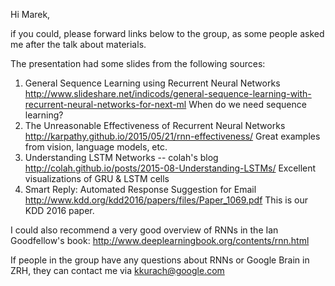 Hi Marek,
 
if you could, please forward links below to the group, as some people asked me after the talk about materials.
 
The presentation had some slides from the following sources:
1. General Sequence Learning using Recurrent Neural Networks http://www.slideshare.net/indicods/general-sequence-learning-with-recurrent-neural-networks-for-next-ml
    When do we need sequence learning?
2. The Unreasonable Effectiveness of Recurrent Neural Networks http://karpathy.github.io/2015/05/21/rnn-effectiveness/
   Great examples from vision, language models, etc.
3. Understanding LSTM Networks -- colah's blog http://colah.github.io/posts/2015-08-Understanding-LSTMs/
   Excellent visualizations of GRU & LSTM cells
4. Smart Reply: Automated Response Suggestion for Email http://www.kdd.org/kdd2016/papers/files/Paper_1069.pdf
   This is our KDD 2016 paper.

I could also recommend a very good overview of RNNs in the Ian Goodfellow's book:
http://www.deeplearningbook.org/contents/rnn.html
 
If people in the group have any questions about RNNs or Google Brain in ZRH, they can contact me via kkurach@google.com
